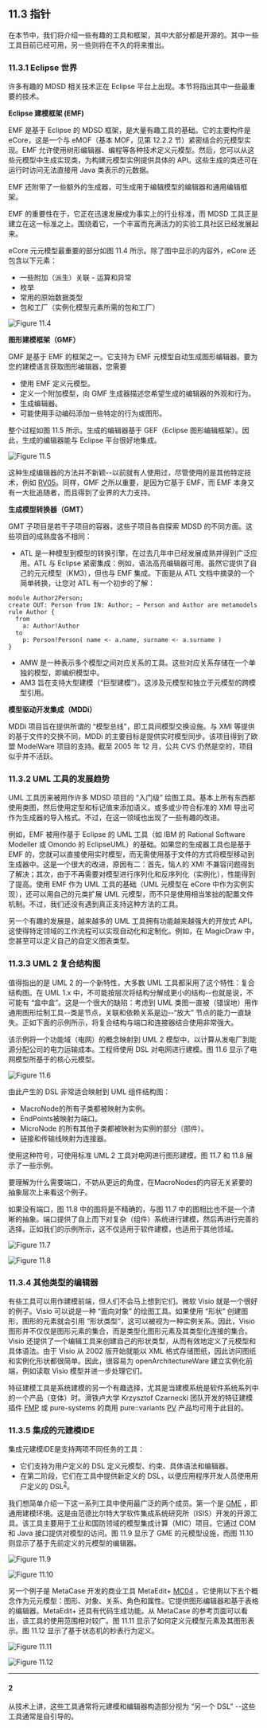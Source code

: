 ## 11.3 指针
在本节中，我们将介绍一些有趣的工具和框架，其中大部分都是开源的。其中一些工具目前已经可用，另一些则将在不久的将来推出。

### 11.3.1 Eclipse 世界
许多有趣的 MDSD 相关技术正在 Eclipse 平台上出现。本节将指出其中一些最重要的技术。

**Eclipse 建模框架 (EMF)**

EMF 是基于 Eclipse 的 MDSD 框架，是大量有趣工具的基础。它的主要构件是 eCore，这是一个与 eMOF（基本 MOF，见第 12.2.2 节）紧密结合的元模型实现。EMF 允许使用树形编辑器、编程等各种技术定义元模型。然后，您可以从这些元模型中生成实现类，为构建元模型实例提供具体的 API。这些生成的类还可在运行时访问无法直接用 Java 类表示的元数据。

EMF 还附带了一些额外的生成器，可生成用于编辑模型的编辑器和通用编辑框架。

EMF 的重要性在于，它正在迅速发展成为事实上的行业标准，而 MDSD 工具正是建立在这一标准之上。围绕着它，一个丰富而充满活力的实验工具社区已经发展起来。

eCore 元元模型最重要的部分如图 11.4 所示。除了图中显示的内容外，eCore 还包含以下元素：
- 一些附加（派生）关联 - 运算和异常
- 枚举
- 常用的原始数据类型
- 包和工厂（实例化模型元素所需的包和工厂）

![Figure 11.4](../img/f11.4.png)

**图形建模框架（GMF）**

GMF 是基于 EMF 的框架之一。它支持为 EMF 元模型自动生成图形编辑器。要为您的建模语言获取图形编辑器，您需要
- 使用 EMF 定义元模型。
- 定义一个附加模型，向 GMF 生成器描述您希望生成的编辑器的外观和行为。
- 生成编辑器。
- 可能使用手动编码添加一些特定的行为或图形。

整个过程如图 11.5 所示。生成的编辑器基于 GEF（Eclipse 图形编辑框架）。因此，生成的编辑器能与 Eclipse 平台很好地集成。

![Figure 11.5](../img/f11.5.png)

这种生成编辑器的方法并不新颖--以前就有人使用过，尽管使用的是其他特定技术，例如 [RV05](../ref.md#rv05)。同样，GMF 之所以重要，是因为它基于 EMF，而 EMF 本身又有一大批追随者，而且得到了业界的大力支持。

**生成模型转换器（GMT）**

GMT 子项目是若干子项目的容器，这些子项目各自探索 MDSD 的不同方面。这些项目的成熟度各不相同：

- ATL 是一种模型到模型的转换引擎，在过去几年中已经发展成熟并得到广泛应用。ATL 与 Eclipse 紧密集成：例如，语法高亮编辑器可用。虽然它提供了自己的元元模型（KM3），但也与 EMF 集成。下面是从 ATL 文档中摘录的一个简单转换，让您对 ATL 有一个初步的了解：
```
module Author2Person;
create OUT: Person from IN: Author; – Person and Author are metamodels
rule Author {
  from
    a: Author!Author
  to
    p: Person!Person( name <- a.name, surname <- a.surname )
}
```
- AMW 是一种表示多个模型之间对应关系的工具。这些对应关系存储在一个单独的模型，即编织模型中。
- AM3 旨在支持大型建模（“巨型建模”）。这涉及元模型和独立于元模型的跨模型引用。

**模型驱动开发集成（MDDi）**

MDDi 项目旨在提供所谓的 “模型总线”，即工具间模型交换设施。与 XMI 等提供的基于文件的交换不同，MDDi 的主要目标是提供实时模型同步。该项目得到了欧盟 ModelWare 项目的支持。截至 2005 年 12 月，公共 CVS 仍然是空的，项目似乎并不活跃。

### 11.3.2 UML 工具的发展趋势
UML 工具历来被用作许多 MDSD 项目的 “入门级” 绘图工具。基本上所有东西都使用类图，然后使用定型和标记值来添加语义。或多或少符合标准的 XMI 导出可作为生成器的导入格式。不过，在这一领域也出现了一些有趣的改进。

例如，EMF 被用作基于 Eclipse 的 UML 工具（如 IBM 的 Rational Software Modeller 或 Omondo 的 EclipseUML）的基础。如果您的生成器工具也是基于 EMF 的，您就可以直接使用实时模型，而无需使用基于文件的方式将模型移动到生成器中。这是一个很大的改进，原因有二：首先，恼人的 XMI 不兼容问题得到了解决；其次，由于不再需要对模型进行序列化和反序列化（实例化），性能得到了提高。使用 EMF 作为 UML 工具的基础（UML 元模型在 eCore 中作为实例实现），还可以用自己的元类扩展 UML 元模型，而不只是使用相当笨拙的配置文件机制。不过，我们还没有遇到真正支持这种方法的工具。

另一个有趣的发展是，越来越多的 UML 工具拥有功能越来越强大的开放式 API。这使得特定领域的工作流程可以实现自动化和定制化。例如，在 MagicDraw 中，您甚至可以定义自己的自定义图表类型。

### 11.3.3 UML 2 复合结构图
值得指出的是 UML 2 的一个新特性，大多数 UML 工具都采用了这个特性：复合结构图。在 UML 1.x 中，不可能按层次将结构分解成更小的结构--也就是说，不可能有 “盒中盒”。这是一个很大的缺陷：考虑到 UML 类图一直被（错误地）用作通用图形绘制工具--类是节点，关联和依赖关系是边--“放大” 节点的能力一直缺失。正如下面的示例所示，将复合结构与端口和连接器结合使用非常强大。

该示例将一个功能域（电网）的概念映射到 UML 2 模型中，以计算从发电厂到能源分配公司的电力运输成本。工程师使用 DSL 对电网进行建模。图 11.6 显示了电网模型所基于的核心元模型。

![Figure 11.6](../img/f11.6.png)

由此产生的 DSL 非常适合映射到 UML 组件结构图：
- MacroNode的所有子类都被映射为实例。
- EndPoints被映射为端口。
- MicroNode 的所有其他子类都被映射为实例的部分（部件）。
- 链接和传输线映射为连接器。

使用这种符号，可使用标准 UML 2 工具对电网进行图形建模。图 11.7 和 11.8 展示了一些示例。

要理解为什么需要端口，不妨从更远的角度，在MacroNodes的内容无关紧要的抽象层次上来看这个例子。

如果没有端口，图 11.8 中的图将是不精确的，与图 11.7 中的图相比也不是一个清晰的抽象。端口提供了自上而下对复杂（组件）系统进行建模，然后再进行完善的选择。正如我们的示例所示，这不仅适用于软件建模，也适用于其他领域。

![Figure 11.7](../img/f11.7.png)

![Figure 11.8](../img/f11.8.png)

### 11.3.4 其他类型的编辑器
有些工具可以用作建模前端，但人们不会马上想到它们。微软 Visio 就是一个很好的例子。Visio 可以说是一种 “面向对象” 的绘图工具。如果使用 “形状” 创建图形，图形的元素就会引用 “形状类型”，这可以被视为一种实例关系。因此，Visio 图形并不仅仅是图形元素的集合，而是类型化图形元素及其类型化连接的集合。Visio 还提供了一个编辑工具来创建自己的形状类型，从而有效地定义了元模型和具体语法。由于 Visio 从 2002 版开始就能以 XML 格式存储图纸，因此访问图纸和实例化形状都很简单。因此，很容易为 openArchitectureWare 建立实例化前端，例如读取 Visio 模型并进一步处理它们。

特征建模工具是系统建模的另一个有趣选择，尤其是当建模系统是软件系统系列中的一个产品（变体）时。滑铁卢大学 Krzysztof Czarnecki 团队开发的特征建模插件 [FMP](../ref.md#fmp) 或 pure-systems 的商用 pure::variants [PV](../ref.md#pv) 产品均可用于此目的。

### 11.3.5 集成的元建模IDE
集成元建模IDE是支持两项不同任务的工具：
- 它们支持为用户定义的 DSL 定义元模型、约束、具体语法和编辑器。
- 在第二阶段，它们在工具中提供新定义的 DSL，以便应用程序开发人员使用用户定义的 DSL<sup>[2](#2)</sup>。

我们想简单介绍一下这一系列工具中使用最广泛的两个成员。第一个是 [GME](../ref.md#gme) ，即通用建模环境。这是由范德比尔特大学软件集成系统研究所（ISIS）开发的开源工具。该工具主要用于工业和国防领域的模型集成计算（MIC）项目。它通过 COM 和 Java 接口提供对模型的访问。图 11.9 显示了 GME 的元模型设施，而图 11.10 则显示了基于先前定义的元模型的编辑器。

![Figure 11.9](../img/f11.9.png)

![Figure 11.10](../img/f11.10.png)

另一个例子是 MetaCase 开发的商业工具 MetaEdit+ [MC04](../ref.md#mc04) 。它使用以下五个概念作为元元模型：图形、对象、关系、角色和属性。它提供图形编辑器和基于表格的编辑器。MetaEdit+ 还具有代码生成功能。从 MetaCase 的参考页面可以看出，该工具的使用范围相对较广。图 11.11 显示了如何定义元模型元素及其图形表示。图 11.12 显示了基于状态机的秒表行为定义。

![Figure 11.11](../img/f11.11.png)

![Figure 11.12](../img/f11.12.png)

---
#### 2
从技术上讲，这些工具通常将元建模和编辑器构造部分视为 “另一个 DSL” --这些工具通常是自引导的。
